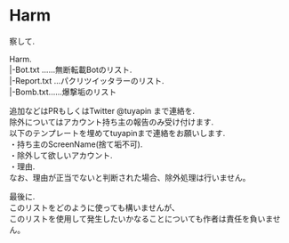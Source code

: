 Harm
===
察して. 
  
Harm.  
|-Bot.txt ......無断転載Botのリスト.  
|-Report.txt ...パクリツイッタラーのリスト.  
|-Bomb.txt......爆撃垢のリスト
  
  
追加などはPRもしくはTwitter @tuyapin まで連絡を.  
除外についてはアカウント持ち主の報告のみ受け付けます.  
以下のテンプレートを埋めてtuyapinまで連絡をお願いします.  
・持ち主のScreenName(捨て垢不可).  
・除外して欲しいアカウント.  
・理由.  
なお、理由が正当でないと判断された場合、除外処理は行いません。
   
  
 
最後に.  
このリストをどのように使っても構いませんが、  
このリストを使用して発生したいかなることについても作者は責任を負いません。
